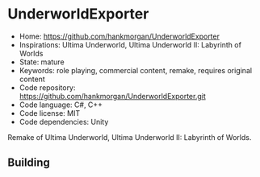 # UnderworldExporter

- Home: https://github.com/hankmorgan/UnderworldExporter
- Inspirations: Ultima Underworld, Ultima Underworld II: Labyrinth of Worlds
- State: mature
- Keywords: role playing, commercial content, remake, requires original content
- Code repository: https://github.com/hankmorgan/UnderworldExporter.git
- Code language: C#, C++
- Code license: MIT
- Code dependencies: Unity

Remake of Ultima Underworld, Ultima Underworld II: Labyrinth of Worlds.

## Building
